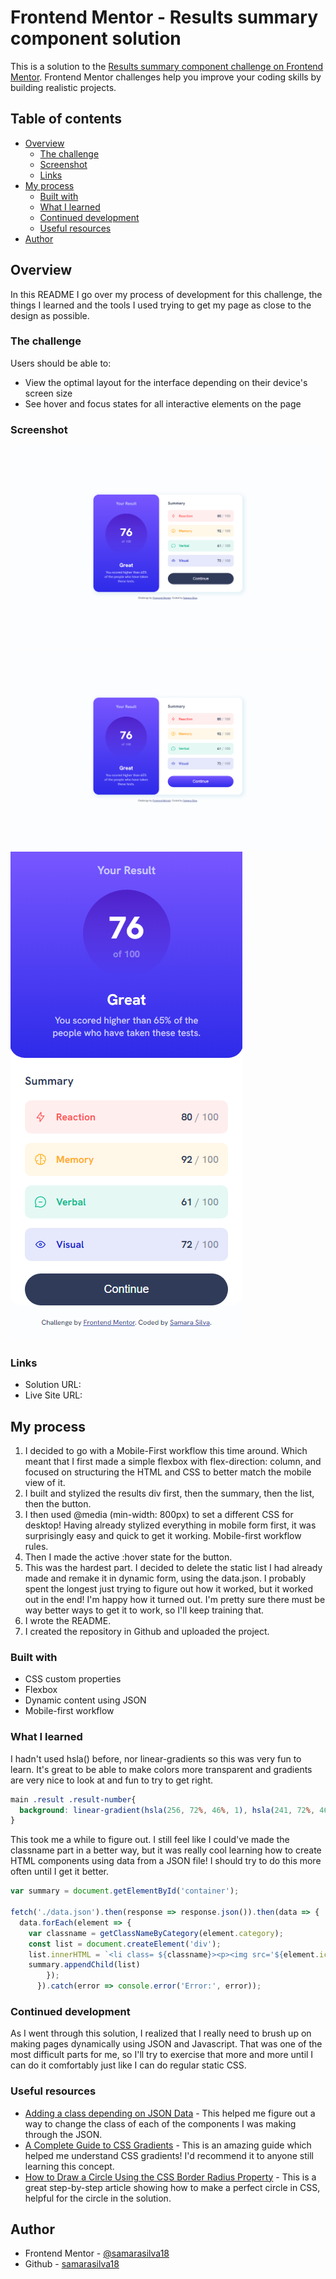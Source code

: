 # Frontend Mentor - Results summary component solution

This is a solution to the [Results summary component challenge on Frontend Mentor](https://www.frontendmentor.io/challenges/results-summary-component-CE_K6s0maV). Frontend Mentor challenges help you improve your coding skills by building realistic projects. 

## Table of contents

- [Overview](#overview)
  - [The challenge](#the-challenge)
  - [Screenshot](#screenshot)
  - [Links](#links)
- [My process](#my-process)
  - [Built with](#built-with)
  - [What I learned](#what-i-learned)
  - [Continued development](#continued-development)
  - [Useful resources](#useful-resources)
- [Author](#author)

## Overview

In this README I go over my process of development for this challenge, the things I learned and the tools I used trying to get my page as close to the design as possible.

### The challenge

Users should be able to:

- View the optimal layout for the interface depending on their device's screen size
- See hover and focus states for all interactive elements on the page

### Screenshot

![](./assets/images/screenshot.png)
![](./assets/images/screenshot-active.png)
![](./assets/images/screenshot-mobile.png)

### Links

- Solution URL: [](https://github.com/samarasilva18/results-summary-component-main)
- Live Site URL: [](https://samarasilva18.github.io/results-summary-component-main/)

## My process

1. I decided to go with a Mobile-First workflow this time around. Which meant that I first made a simple flexbox with flex-direction: column, and focused on structuring the HTML and CSS to better match the mobile view of it.
2. I built and stylized the results div first, then the summary, then the list, then the button.
3. I then used @media (min-width: 800px) to set a different CSS for desktop! Having already stylized everything in mobile form first, it was surprisingly easy and quick to get it working. Mobile-first workflow rules.
4. Then I made the active :hover state for the button.
5. This was the hardest part. I decided to delete the static list I had already made and remake it in dynamic form, using the data.json. I probably spent the longest just trying to figure out how it worked, but it worked out in the end! I'm happy how it turned out. I'm pretty sure there must be way better ways to get it to work, so I'll keep training that.
6. I wrote the README.
7. I created the repository in Github and uploaded the project.

### Built with

- CSS custom properties
- Flexbox
- Dynamic content using JSON
- Mobile-first workflow

### What I learned

I hadn't used hsla() before, nor linear-gradients so this was very fun to learn. It's great to be able to make colors more transparent and gradients are very nice to look at and fun to try to get right.
```css
main .result .result-number{
  background: linear-gradient(hsla(256, 72%, 46%, 1), hsla(241, 72%, 46%, 0));
}
```

This took me a while to figure out. I still feel like I could've made the classname part in a better way, but it was really cool learning how to create HTML components using data from a JSON file! I should try to do this more often until I get it better.

```js
var summary = document.getElementById('container');

fetch('./data.json').then(response => response.json()).then(data => {
  data.forEach(element => {
    var classname = getClassNameByCategory(element.category);
    const list = document.createElement('div');
    list.innerHTML = `<li class= ${classname}><p><img src='${element.icon}'>${element.category}</p><span>${element.score}<a> / 100</span></a></span>`
    summary.appendChild(list)
        });
      }).catch(error => console.error('Error:', error));
```

### Continued development

As I went through this solution, I realized that I really need to brush up on making pages dynamically using JSON and Javascript. That was one of the most difficult parts for me, so I'll try to exercise that more and more until I can do it comfortably just like I can do regular static CSS. 

### Useful resources

- [Adding a class depending on JSON Data](https://stackoverflow.com/questions/41121631/add-class-depending-on-json-data) - This helped me figure out a way to change the class of each of the components I was making through the JSON.
- [A Complete Guide to CSS Gradients](https://css-tricks.com/a-complete-guide-to-css-gradients/) - This is an amazing guide which helped me understand CSS gradients! I'd recommend it to anyone still learning this concept.
- [How to Draw a Circle Using the CSS Border Radius Property](https://blog.hubspot.com/website/css-border-radius-circle) - This is a great step-by-step article showing how to make a perfect circle in CSS, helpful for the circle in the solution.

## Author

- Frontend Mentor - [@samarasilva18](https://www.frontendmentor.io/profile/samarasilva18)
- Github - [samarasilva18](https://github.com/samarasilva18)